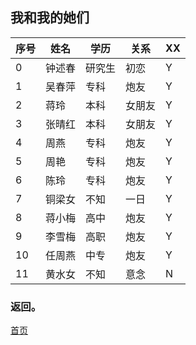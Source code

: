 ## 我和我的她们  
|序号|姓名|学历|关系|XX|
|---|---|---|---|---|
|0|钟述春|研究生|初恋|Y|
|1|吴春萍|专科|炮友|Y|
|2|蒋玲|本科|女朋友|Y|
|3|张晴红|本科|女朋友|Y|
|4|周燕|专科|炮友|Y|
|5|周艳|专科|炮友|Y|
|6|陈玲|专科|炮友|Y|
|7|铜梁女|不知|一日|Y|
|8|蒋小梅|高中|炮友|Y|
|9|李雪梅|高职|炮友|Y|
|10|任周燕|中专|炮友|Y|
|11|黄水女|不知|意念|N|
### 返回。
[首页](http://qg001.com)
